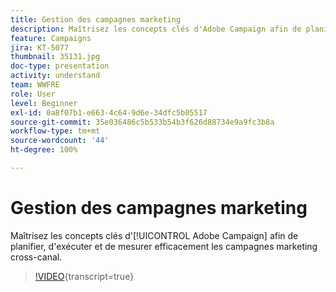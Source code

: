 ```yaml
---
title: Gestion des campagnes marketing
description: Maîtrisez les concepts clés d'Adobe Campaign afin de planifier, d'exécuter et de mesurer efficacement les campagnes marketing cross-canal.
feature: Campaigns
jira: KT-5077
thumbnail: 35131.jpg
doc-type: presentation
activity: understand
team: WWFRE
role: User
level: Beginner
exl-id: 0a8f07b1-e663-4c64-9d6e-34dfc5b05517
source-git-commit: 35e036486c5b533b54b3f626d88734e9a9fc3b8a
workflow-type: tm+mt
source-wordcount: '44'
ht-degree: 100%

---
```


# Gestion des campagnes marketing

Maîtrisez les concepts clés d&#39;[!UICONTROL Adobe Campaign] afin de planifier, d&#39;exécuter et de mesurer efficacement les campagnes marketing cross-canal.

>[!VIDEO](https://video.tv.adobe.com/v/35131?quality=12&learn=on){transcript=true}

